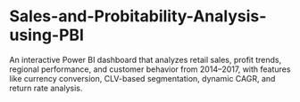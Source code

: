 # Sales-and-Probitability-Analysis-using-PBI
An interactive Power BI dashboard that analyzes retail sales, profit trends, regional performance, and customer behavior from 2014–2017, with features like currency conversion, CLV-based segmentation, dynamic CAGR, and return rate analysis.
